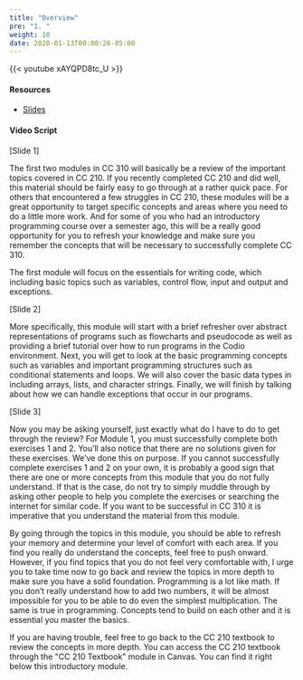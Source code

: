 ```yaml
---
title: "Overview"
pre: "1. "
weight: 10
date: 2020-01-13T00:00:26-05:00
---
```


{{< youtube xAYQPD8tc_U >}}

#### Resources

* [Slides](/3-cc310/01-review1/01-overview-slides.pptx)

#### Video Script

[Slide 1]

The first two modules in CC 310 will basically be a review of the important topics covered in CC 210. If you recently completed CC 210 and did well, this material should be fairly easy to go through at a rather quick pace. For others that encountered a few struggles in CC 210, these modules will be a great opportunity to target specific concepts and areas where you need to do a little more work. And for some of you who had an introductory programming course over a semester ago, this will be a really good opportunity for you to refresh your knowledge and make sure you remember the concepts that will be necessary to successfully complete CC 310.

The first module will focus on the essentials for writing code, which including basic topics such as variables, control flow, input and output and exceptions.

[Slide 2]

More specifically, this module will start with a brief refresher over abstract representations of programs such as flowcharts and pseudocode as well as providing a brief tutorial over how to run programs in the Codio environment. Next, you will get to look at the basic programming concepts such as variables and important programming structures such as conditional statements and loops. We will also cover the basic data types in including arrays, lists, and character strings. Finally, we will finish by talking about how we can handle exceptions that occur in our programs.

[Slide 3]

Now you may be asking yourself, just exactly what do I have to do to get through the review? For Module 1, you must successfully complete both exercises 1 and 2. You’ll also notice that there are no solutions given for these exercises. We’ve done this on purpose. If you cannot successfully complete exercises 1 and 2 on your own, it is probably a good sign that there are one or more concepts from this module that you do not fully understand. If that is the case, do not try to simply muddle through by asking other people to help you complete the exercises or searching the internet for similar code. If you want to be successful in CC 310 it is imperative that you understand the material from this module.

By going through the topics in this module, you should be able to refresh your memory and determine your level of comfort with each area. If you find you really do understand the concepts, feel free to push onward. However, if you find topics that you do not feel very comfortable with, I urge you to take time now to go back and review the topics in more depth to make sure you have a solid foundation. Programming is a lot like math. If you don’t really understand how to add two numbers, it will be almost impossible for you to be able to do even the simplest multiplication. The same is true in programming. Concepts tend to build on each other and it is essential you master the basics.

If you are having trouble, feel free to go back to the CC 210 textbook to review the concepts in more depth. You can access the CC 210 textbook through the "CC 210 Textbook" module in Canvas. You can find it right below this introductory module.
